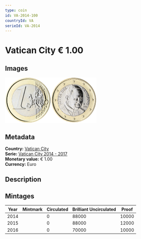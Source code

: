 ```yaml
---
type: coin
id: VA-2014-100
countryId: VA
serieId: VA-2014
---
```


# Vatican City € 1.00

## Images

<img src="../../../Images/common-2007-100.png" height="150" alt="Front image"><img src="Images/vatican city-2014-100.png" height="150" alt="Back image">

## Metadata

**Country:** [Vatican City](../index.md)\
**Serie:** [Vatican City 2014 - 2017](index.md)\
**Monetary value:** € 1.00\
**Currency:** Euro

## Description


## Mintages

| Year | Mintmark | Circulated | Brilliant Uncirculated | Proof |
| ---- | -------- | ---------- | ---------------------- | ----- |
| 2014 |  | 0| 88000 | 10000 |
| 2015 |  | 0| 88000 | 12000 |
| 2016 |  | 0| 70000 | 10000 |
